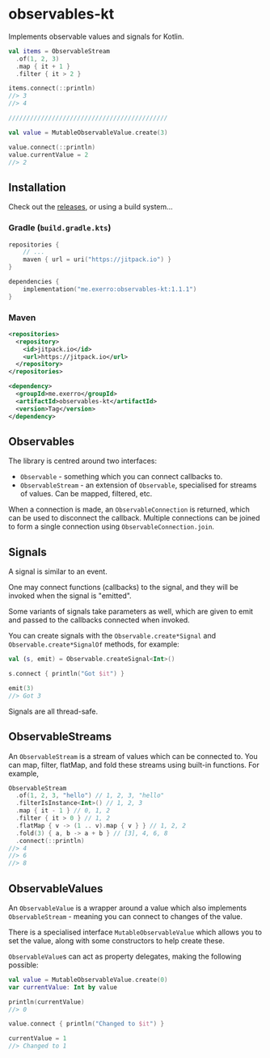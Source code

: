 # observables-kt

Implements observable values and signals for Kotlin.

```kotlin
val items = ObservableStream
  .of(1, 2, 3)
  .map { it + 1 }
  .filter { it > 2 }

items.connect(::println)
//> 3
//> 4

////////////////////////////////////////////

val value = MutableObservableValue.create(3)

value.connect(::println)
value.currentValue = 2
//> 2
```

## Installation

Check out the [releases](https://github.com/exerro/observables-kt/releases), or
using a build system...

### Gradle (`build.gradle.kts`)

```kotlin
repositories {
    // ...
    maven { url = uri("https://jitpack.io") }
}

dependencies {
    implementation("me.exerro:observables-kt:1.1.1")
}
```

### Maven

```xml
<repositories>
  <repository>
    <id>jitpack.io</id>
    <url>https://jitpack.io</url>
  </repository>
</repositories>

<dependency>
  <groupId>me.exerro</groupId>
  <artifactId>observables-kt</artifactId>
  <version>Tag</version>
</dependency>
```

## Observables

The library is centred around two interfaces:
* `Observable` - something which you can connect callbacks to.
* `ObservableStream` - an extension of `Observable`, specialised for streams of 
  values. Can be mapped, filtered, etc.

When a connection is made, an `ObservableConnection` is returned, which can be
used to disconnect the callback. Multiple connections can be joined to form a
single connection using `ObservableConnection.join`.

## Signals

A signal is similar to an event.

One may connect functions (callbacks) to the signal, and they will be invoked
when the signal is "emitted".

Some variants of signals take parameters as well, which are given to emit and
passed to the callbacks connected when invoked.

You can create signals with the `Observable.create*Signal` and
`Observable.create*SignalOf` methods, for example:

```kotlin
val (s, emit) = Observable.createSignal<Int>()

s.connect { println("Got $it") }

emit(3)
//> Got 3
```

Signals are all thread-safe.

## ObservableStreams

An `ObservableStream` is a stream of values which can be connected to. You can
map, filter, flatMap, and fold these streams using built-in functions. For
example,

```kotlin
ObservableStream
  .of(1, 2, 3, "hello") // 1, 2, 3, "hello"
  .filterIsInstance<Int>() // 1, 2, 3
  .map { it - 1 } // 0, 1, 2
  .filter { it > 0 } // 1, 2
  .flatMap { v -> (1 .. v).map { v } } // 1, 2, 2
  .fold(3) { a, b -> a + b } // [3], 4, 6, 8
  .connect(::println)
//> 4
//> 6
//> 8
```

## ObservableValues

An `ObservableValue` is a wrapper around a value which also implements
`ObservableStream` - meaning you can connect to changes of the value.

There is a specialised interface `MutableObservableValue` which allows you to
set the value, along with some constructors to help create these.

`ObservableValue`s can act as property delegates, making the following possible:

```kotlin
val value = MutableObservableValue.create(0)
var currentValue: Int by value

println(currentValue)
//> 0

value.connect { println("Changed to $it") }

currentValue = 1
//> Changed to 1
```
